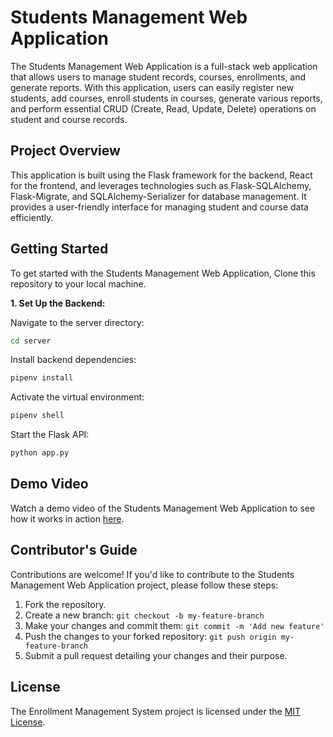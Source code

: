# Students Management Web Application

The Students Management Web Application is a full-stack web application that allows users to manage student records, courses, enrollments, and generate reports. With this application, users can easily register new students, add courses, enroll students in courses, generate various reports, and perform essential CRUD (Create, Read, Update, Delete) operations on student and course records.


## Project Overview

This application is built using the Flask framework for the backend, React for the frontend, and leverages technologies such as Flask-SQLAlchemy, Flask-Migrate, and SQLAlchemy-Serializer for database management. It provides a user-friendly interface for managing student and course data efficiently.

## Getting Started

To get started with the Students Management Web Application, Clone this repository to your local machine.

__1. Set Up the Backend:__

Navigate to the server directory:
```bash
cd server
```

Install backend dependencies:
```bash
pipenv install
```

Activate the virtual environment:
```bash
pipenv shell
```

Start the Flask API:
```bash
python app.py
```


## Demo Video

Watch a demo video of the Students Management Web Application to see how it works in action [here](https://www.loom.com/share/c32925af2d2d488ca4d91c113021b57b).

## Contributor's Guide

Contributions are welcome! If you'd like to contribute to the Students Management Web Application project, please follow these steps:

1. Fork the repository.
2. Create a new branch: `git checkout -b my-feature-branch`
3. Make your changes and commit them: `git commit -m 'Add new feature'`
4. Push the changes to your forked repository: `git push origin my-feature-branch`
5. Submit a pull request detailing your changes and their purpose.


## License

The Enrollment Management System project is licensed under the [MIT License](https://choosealicense.com/licenses/mit/).


